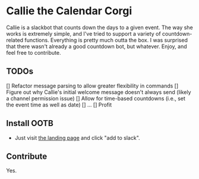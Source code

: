 # Callie the Calendar Corgi

Callie is a slackbot that counts down the days to a given event. The way she works is extremely simple, and I've tried to support a variety of countdown-related functions. Everything is pretty much outta the box. I was surprised that there wasn't already a good countdown bot, but whatever. Enjoy, and feel free to contribute.

## TODOs

[] Refactor message parsing to allow greater flexibility in commands
[] Figure out why Callie's initial welcome message doesn't always send (likely a channel permission issue)
[] Allow for time-based countdowns (i.e., set the event time as well as date)
[] ...
[] Profit

## Install OOTB
* Just visit [the landing page](https://callie-corgi.herokuapp.com) and click "add to slack".

## Contribute
Yes.
